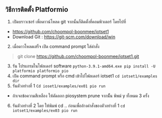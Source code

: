 ## วิธีการติตตั้ง Platformio
1. เปิดบราวเซอร์ เพื่อดาวน์โหลด git จากนั้นก็ติดตั้งที่คอมพิวเตอร์
โดยไปที่ 
- https://github.com/choompol-boonmee/iotset1
 - Download  Git : https://git-scm.com/download/win
2. เมื่อดาวโหลดเสร็จ เปิด command prompt ใส่คำสั่ง 
> git clone https://github.com/choompol-boonmee/iotset1.git
3. รัน โปรแกรมในโฟลเดอร์ software 
``
python-3.9.1-amd64.exe
pip install -U platformio
platformio
pio
``
4. เปิด command prompt หรือ cmd เข้าไปโฟลเดอร์ iotset1
``
cd iotset1/examples
dir
``
5. รันตัวอย่างที่ 1
``
Cd ioset1/examples/ex01
pio run
``
- ถ้าเจอข้อความสีเหลือง ให้คัดลอก piosystem prune จากนัั้น พิพม์ y ทั้งหมด 3 ครั้ง
6. รันตัวอย่างที่ 2 
โดย ให้พิมพ์ cd .. ก่อนเพื่อล้างคำสั่งของตัวอย่างที่ 1
``
cd iotset1/examples/ex03
pio run
``
